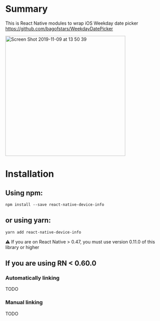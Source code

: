 
# Summary
This is React Native modules to wrap iOS Weekday date picker
https://github.com/bagofstars/WeekdayDatePicker

<img width="374" alt="Screen Shot 2019-11-09 at 13 50 39" src="https://user-images.githubusercontent.com/1519521/68524325-30acd700-02f8-11ea-8db6-e2bf3610ba06.png">

# Installation

## Using npm:

```npm install --save react-native-device-info```

## or using yarn:

```yarn add react-native-device-info```

⚠️ If you are on React Native > 0.47, you must use version 0.11.0 of this library or higher

## If you are using RN < 0.60.0

### Automatically linking
TODO

### Manual linking
TODO
